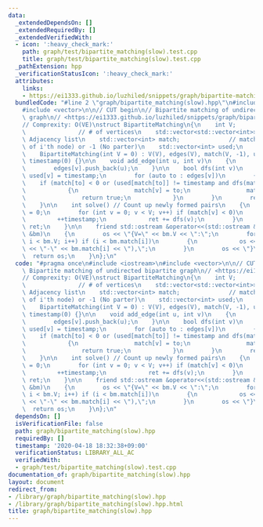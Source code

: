 ```yaml
---
data:
  _extendedDependsOn: []
  _extendedRequiredBy: []
  _extendedVerifiedWith:
  - icon: ':heavy_check_mark:'
    path: graph/test/bipartite_matching(slow).test.cpp
    title: graph/test/bipartite_matching(slow).test.cpp
  _pathExtension: hpp
  _verificationStatusIcon: ':heavy_check_mark:'
  attributes:
    links:
    - https://ei1333.github.io/luzhiled/snippets/graph/bipartite-matching.html>
  bundledCode: "#line 2 \"graph/bipartite_matching(slow).hpp\"\n#include <iostream>\n\
    #include <vector>\n\n// CUT begin\n// Bipartite matching of undirected bipartite\
    \ graph\n// <https://ei1333.github.io/luzhiled/snippets/graph/bipartite-matching.html>\n\
    // Comprexity: O(VE)\nstruct BipartiteMatching\n{\n    int V;                \
    \               // # of vertices\n    std::vector<std::vector<int>> edges; //\
    \ Adjacency list\n    std::vector<int> match;              // match[i] = (Partner\
    \ of i'th node) or -1 (No parter)\n    std::vector<int> used;\n    int timestamp;\n\
    \    BipartiteMatching(int V = 0) : V(V), edges(V), match(V, -1), used(V, 0),\
    \ timestamp(0) {}\n\n    void add_edge(int u, int v)\n    {\n        edges[u].push_back(v);\n\
    \        edges[v].push_back(u);\n    }\n\n    bool dfs(int v)\n    {\n       \
    \ used[v] = timestamp;\n        for (auto to : edges[v])\n        {\n        \
    \    if (match[to] < 0 or (used[match[to]] != timestamp and dfs(match[to])))\n\
    \            {\n                match[v] = to;\n                match[to] = v;\n\
    \                return true;\n            }\n        }\n        return false;\n\
    \    }\n\n    int solve() // Count up newly formed pairs\n    {\n        int ret\
    \ = 0;\n        for (int v = 0; v < V; v++) if (match[v] < 0)\n        {\n   \
    \         ++timestamp;\n            ret += dfs(v);\n        }\n        return\
    \ ret;\n    }\n\n    friend std::ostream &operator<<(std::ostream &os, const BipartiteMatching\
    \ &bm)\n    {\n        os << \"{V=\" << bm.V << \":\";\n        for (int i = 0;\
    \ i < bm.V; i++) if (i < bm.match[i])\n        {\n            os << \"(\" << i\
    \ << \"-\" << bm.match[i] << \"),\";\n        }\n        os << \"}\";\n      \
    \  return os;\n    }\n};\n"
  code: "#pragma once\n#include <iostream>\n#include <vector>\n\n// CUT begin\n//\
    \ Bipartite matching of undirected bipartite graph\n// <https://ei1333.github.io/luzhiled/snippets/graph/bipartite-matching.html>\n\
    // Comprexity: O(VE)\nstruct BipartiteMatching\n{\n    int V;                \
    \               // # of vertices\n    std::vector<std::vector<int>> edges; //\
    \ Adjacency list\n    std::vector<int> match;              // match[i] = (Partner\
    \ of i'th node) or -1 (No parter)\n    std::vector<int> used;\n    int timestamp;\n\
    \    BipartiteMatching(int V = 0) : V(V), edges(V), match(V, -1), used(V, 0),\
    \ timestamp(0) {}\n\n    void add_edge(int u, int v)\n    {\n        edges[u].push_back(v);\n\
    \        edges[v].push_back(u);\n    }\n\n    bool dfs(int v)\n    {\n       \
    \ used[v] = timestamp;\n        for (auto to : edges[v])\n        {\n        \
    \    if (match[to] < 0 or (used[match[to]] != timestamp and dfs(match[to])))\n\
    \            {\n                match[v] = to;\n                match[to] = v;\n\
    \                return true;\n            }\n        }\n        return false;\n\
    \    }\n\n    int solve() // Count up newly formed pairs\n    {\n        int ret\
    \ = 0;\n        for (int v = 0; v < V; v++) if (match[v] < 0)\n        {\n   \
    \         ++timestamp;\n            ret += dfs(v);\n        }\n        return\
    \ ret;\n    }\n\n    friend std::ostream &operator<<(std::ostream &os, const BipartiteMatching\
    \ &bm)\n    {\n        os << \"{V=\" << bm.V << \":\";\n        for (int i = 0;\
    \ i < bm.V; i++) if (i < bm.match[i])\n        {\n            os << \"(\" << i\
    \ << \"-\" << bm.match[i] << \"),\";\n        }\n        os << \"}\";\n      \
    \  return os;\n    }\n};\n"
  dependsOn: []
  isVerificationFile: false
  path: graph/bipartite_matching(slow).hpp
  requiredBy: []
  timestamp: '2020-04-18 18:32:38+09:00'
  verificationStatus: LIBRARY_ALL_AC
  verifiedWith:
  - graph/test/bipartite_matching(slow).test.cpp
documentation_of: graph/bipartite_matching(slow).hpp
layout: document
redirect_from:
- /library/graph/bipartite_matching(slow).hpp
- /library/graph/bipartite_matching(slow).hpp.html
title: graph/bipartite_matching(slow).hpp
---
```

